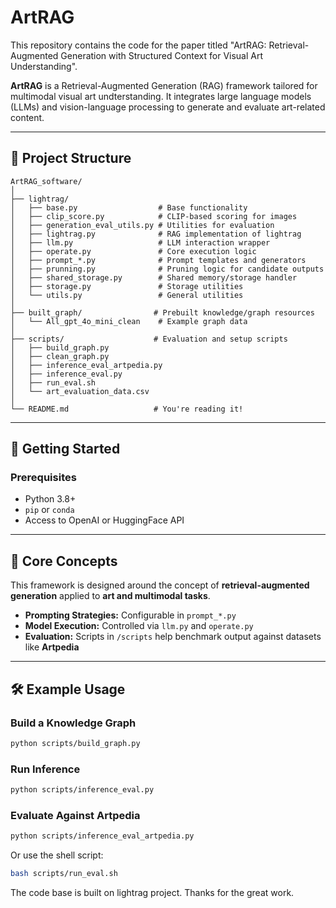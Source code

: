 # ArtRAG
This repository contains the code for the paper titled "ArtRAG: Retrieval-Augmented Generation with Structured Context for Visual Art Understanding".

**ArtRAG** is a Retrieval-Augmented Generation (RAG) framework tailored for multimodal visual art undterstanding. It integrates large language models (LLMs) and vision-language processing to generate and evaluate art-related content.

---

## 📁 Project Structure

```
ArtRAG_software/
│
├── lightrag/                   
│   ├── base.py                  # Base functionality
│   ├── clip_score.py            # CLIP-based scoring for images
│   ├── generation_eval_utils.py # Utilities for evaluation
│   ├── lightrag.py              # RAG implementation of lightrag
│   ├── llm.py                   # LLM interaction wrapper
│   ├── operate.py               # Core execution logic
│   ├── prompt_*.py              # Prompt templates and generators
│   ├── prunning.py              # Pruning logic for candidate outputs
│   ├── shared_storage.py        # Shared memory/storage handler
│   ├── storage.py               # Storage utilities
│   └── utils.py                 # General utilities
│
├── built_graph/                # Prebuilt knowledge/graph resources
│   └── All_gpt_4o_mini_clean    # Example graph data
│
├── scripts/                    # Evaluation and setup scripts
│   ├── build_graph.py
│   ├── clean_graph.py
│   ├── inference_eval_artpedia.py
│   ├── inference_eval.py
│   ├── run_eval.sh
│   └── art_evaluation_data.csv
│
└── README.md                   # You're reading it!
```

---

## 🚀 Getting Started

### Prerequisites

- Python 3.8+
- `pip` or `conda`
- Access to OpenAI or HuggingFace API 

---

## 🧠 Core Concepts

This framework is designed around the concept of **retrieval-augmented generation** applied to **art and multimodal tasks**.

- **Prompting Strategies:** Configurable in `prompt_*.py`
- **Model Execution:** Controlled via `llm.py` and `operate.py`
- **Evaluation:** Scripts in `/scripts` help benchmark output against datasets like **Artpedia**

---

## 🛠 Example Usage

### Build a Knowledge Graph

```bash
python scripts/build_graph.py
```

### Run Inference

```bash
python scripts/inference_eval.py
```

### Evaluate Against Artpedia

```bash
python scripts/inference_eval_artpedia.py
```

Or use the shell script:

```bash
bash scripts/run_eval.sh
```

The code base is built on lightrag project. Thanks for the great work.

